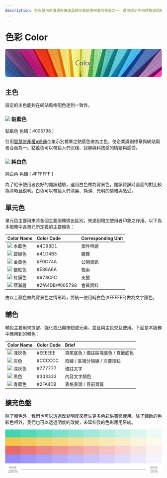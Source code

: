 ```yaml
---
description: 色彩是用來溝通與傳達品牌印象給使用者的管道之一，還可提示不同狀態資訊給使用者。以下會介紹如何將色彩使用在本網站服務中。
---
```


# 色彩 Color

![](../.gitbook/assets/color_banner.png)

## 主色 <a id="zhu-se"></a>

設定的主色能夠在網站風格配色達到一致性。‌

### ​![](https://firebasestorage.googleapis.com/v0/b/gitbook-28427.appspot.com/o/assets%2F-Loxp1jRO6hQiR0OZSzm%2F-LoyaM6PAEZ46N0yEy94%2F-LoyacRBVqVSb915r1YD%2Fcolor_logo.png?alt=media&token=508a6f9e-459a-4534-8e14-472993036b56) 鈷藍色 <a id="gu-lan-se"></a>

鈷藍色 色碼 \[ \#005798 \]‌

引用[智慧財產權e網通](https://tiponet.tipo.gov.tw/TipoMenu/)企業示別標章之鈷藍色做為主色，使企業識別標章與網站兩者合而為一。鈷藍色可以帶給人們沉穩、寂靜與科技感的情緒與感受。‌

### ​![](https://firebasestorage.googleapis.com/v0/b/gitbook-28427.appspot.com/o/assets%2F-Loxp1jRO6hQiR0OZSzm%2F-Loxy2ypjpr4z1yhJzcX%2F-LoxzjYNxtc9ohFomamO%2Fcolor-w.png?alt=media&token=30defd04-ee3a-430f-aa36-1624b13ed5b4) 純白色 <a id="chun-bai-se"></a>

純白色 色碼 \[ \#FFFFFF \]‌

為了給予使用者良好的閱讀體驗，選用白色做為背景色，閱讀資訊時畫面的對比較為清晰且銳利。白色可以帶給人們清廉、純潔、光明的情緒與感受。‌

## 單元色 <a id="chan-yuan-se"></a>

單元色主要用來將各個主要服務做出區別，來達到增加使用者印象之作用。以下為本服務中各單元所定義的主要顏色：

| Color Name | Color Code | Corresponding Unit |
| :--- | :--- | :--- |
| ​![](https://firebasestorage.googleapis.com/v0/b/gitbook-28427.appspot.com/o/assets%2F-Loxp1jRO6hQiR0OZSzm%2F-LoyEDGKujdOyKmiRWMX%2F-LoyEG9WTZzjlBPDtiOv%2Fcolor_01.png?alt=media&token=a529cfed-eb95-4123-9571-ba1111915851) 水藍色 | \#4D98D1 | 案件申請 |
| ​![](https://firebasestorage.googleapis.com/v0/b/gitbook-28427.appspot.com/o/assets%2F-Loxp1jRO6hQiR0OZSzm%2F-LoyEDGKujdOyKmiRWMX%2F-LoyEG9aBRov_1MDGKqj%2Fcolor_02.png?alt=media&token=c71f1d4d-e248-4b52-8827-265f8068f81f) 碧綠色 | \#41D4B3 | 繳費 |
| ​![](https://firebasestorage.googleapis.com/v0/b/gitbook-28427.appspot.com/o/assets%2F-Loxp1jRO6hQiR0OZSzm%2F-LoyEDGKujdOyKmiRWMX%2F-LoyEG9eecztsAcYaSsT%2Fcolor_03.png?alt=media&token=b2e44c16-a944-4741-aedf-b6b5461c3a1d) 金黃色 | \#F0C74A | 公開資訊 |
| ​![](https://firebasestorage.googleapis.com/v0/b/gitbook-28427.appspot.com/o/assets%2F-Loxp1jRO6hQiR0OZSzm%2F-LoyEDGKujdOyKmiRWMX%2F-LoyEG9iTFbR33Nae4on%2Fcolor_04.png?alt=media&token=19fe0087-52b8-43e5-baf9-a06bf26029ed) 銀紅色 | \#E86A6A | 檢索 |
| ​![](https://firebasestorage.googleapis.com/v0/b/gitbook-28427.appspot.com/o/assets%2F-Loxp1jRO6hQiR0OZSzm%2F-LoyEDGKujdOyKmiRWMX%2F-LoyEG9lqhoEt-nBrNRT%2Fcolor_05.png?alt=media&token=e41a0ec2-9c22-4f24-9992-42c7c1bf2158) 虹膜色 | \#978CFC | 支援 |
| ​![](https://firebasestorage.googleapis.com/v0/b/gitbook-28427.appspot.com/o/assets%2F-Loxp1jRO6hQiR0OZSzm%2F-LoyaM6PAEZ46N0yEy94%2F-LoyaYpIMReYkRSJRu1o%2Fcolor_00.png?alt=media&token=858a34a1-ec63-4a6a-962e-a8ad2e92eeae) 藍漸層 | \#2fA4DB/\#005798 | 會員資料 |

由以上顏色做為背景色之情形時，將統一使用純白色\(\#FFFFFF\)做為文字顏色。‌

## 輔色 <a id="fu-se"></a>

輔色主要用來提醒、強化或凸顯按鈕或元素，並且與主色交互使用。下面是本服務中應用到的輔色：

| Color Name | Color Code | Brief |
| :--- | :--- | :--- |
| ​![](https://firebasestorage.googleapis.com/v0/b/gitbook-28427.appspot.com/o/assets%2F-Loxp1jRO6hQiR0OZSzm%2F-LoyV95hkkRkuRh241Hu%2F-LoyVd3x-n6wQdLuvhxy%2Fcolor_eee.png?alt=media&token=7cbbbc24-e8ec-4def-ad20-b4c42b4fdd1b) 淺灰色 | \#EEEEEE | 頁尾底色 / 備註區塊底色 / 頁籤底色 |
| ​![](https://firebasestorage.googleapis.com/v0/b/gitbook-28427.appspot.com/o/assets%2F-Loxp1jRO6hQiR0OZSzm%2F-LoyZBPn41ZmH2CeJVAK%2F-LoyZDufUtH3kB6enBQz%2Fcolor_ccc.png?alt=media&token=1f70e82d-00b6-4266-aad3-75ae79c6c8ad) 灰色 | \#CCCCCC | 框線 / 區塊分隔線 / 次要按鈕 |
| ​![](https://firebasestorage.googleapis.com/v0/b/gitbook-28427.appspot.com/o/assets%2F-Loxp1jRO6hQiR0OZSzm%2F-LoyYRWjH5CYFoJf3yC0%2F-LoyYYnF4J4qAc5GEv1z%2Fcolor_777.png?alt=media&token=b8a60868-e016-4ac9-a61f-d4c0ef61322d) 深灰色 | \#777777 | 備註文字 |
| ​![](https://firebasestorage.googleapis.com/v0/b/gitbook-28427.appspot.com/o/assets%2F-Loxp1jRO6hQiR0OZSzm%2F-LoyZaYU7ZFwJXWkBCoN%2F-LoyZiKGNzfjckjZxnWY%2Fcolor_333.png?alt=media&token=db57abc8-444f-4827-a53b-0d657946ae26) 黑色 | \#333333 | 內容文字顏色 |
| ​![](https://firebasestorage.googleapis.com/v0/b/gitbook-28427.appspot.com/o/assets%2F-Loxp1jRO6hQiR0OZSzm%2F-LoybzhzCeMSQ5wVf3x4%2F-LoycIFplMgdFQkqJexd%2Fcolor_vice.png?alt=media&token=c3324e4b-4406-4cd9-8225-903bd5a47aee) 青藍色 | \#2FA4DB | 表格表頭 / 目前頁籤 |

## 擴充色盤 <a id="kuo-chong-se-pan"></a>

除了輔色外，我們也可以透過改變明度來產生更多色彩供畫面使用。除了輔助的色彩色相外，我們也可以透過明度的改變，來延伸我的色彩應用系統。

![](../.gitbook/assets/color_code_image.jpg)

